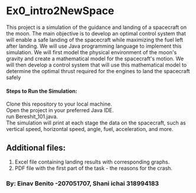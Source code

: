 # Ex0_intro2NewSpace


This project is a simulation of the guidance and landing of a spacecraft on the moon. 
The main objective is to develop an optimal control system that will enable a safe landing of the spacecraft 
while maximizing the fuel left after landing.
We will use Java programming language to implement this simulation. 
We will first model the physical environment of the moon's gravity and create a mathematical model for the spacecraft's motion. 
We will then develop a control system that will use this mathematical model to determine the optimal thrust 
required for the engines to land the spacecraft safely

#### Steps to Run the Simulation:
Clone this repository to your local machine.<br />
Open the project in your preferred Java IDE.<br />
run Bereshit_101.java.<br />
The simulation will print at each stage the data on the spacecraft, such as vertical speed, horizontal speed, angle, fuel, acceleration, and more.

## Additional files:
1. Excel file containing landing results with corresponding graphs. <br /> 
2. PDF file with the first part of the task  - the reasons for the crash.<br />

### By: Einav Benito -207051707, Shani ichai 318994183



